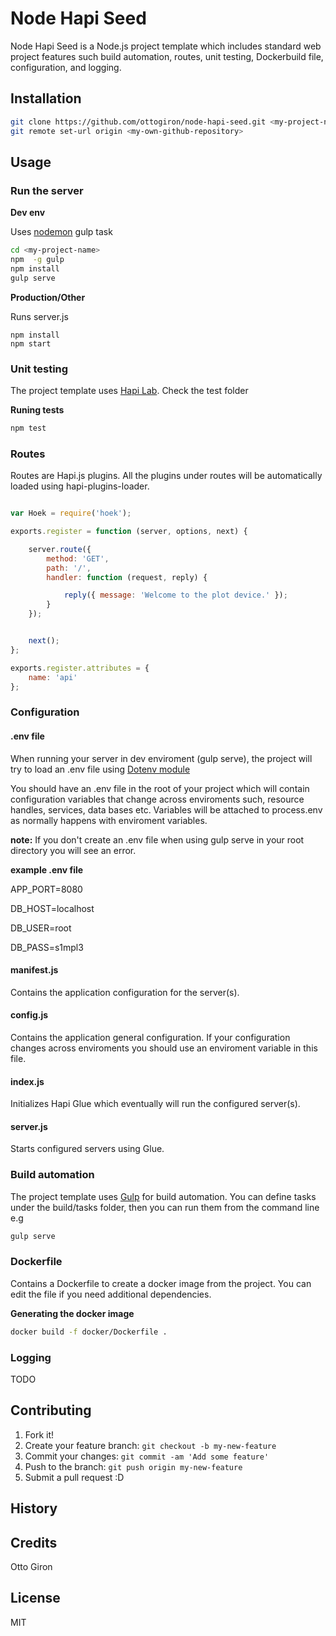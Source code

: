 # Node Hapi Seed

Node Hapi Seed is a Node.js project template which includes standard web project features such  build automation, routes, unit testing, Dockerbuild file, configuration, and logging.

## Installation

```bash
git clone https://github.com/ottogiron/node-hapi-seed.git <my-project-name>
git remote set-url origin <my-own-github-repository>
```

## Usage

### Run the server

**Dev env**

Uses <a href="https://github.com/remy/nodemon">nodemon</a> gulp task

```bash
cd <my-project-name>
npm  -g gulp
npm install
gulp serve
```

**Production/Other**

Runs server.js

```
npm install
npm start
```

### Unit testing

The project template uses <a href="https://github.com/hapijs/lab">Hapi Lab</a>. Check the test folder

**Runing tests**

```bash
npm test
```

### Routes

Routes are Hapi.js plugins. All the plugins under routes will be automatically loaded using hapi-plugins-loader.

```javascript

var Hoek = require('hoek');

exports.register = function (server, options, next) {

    server.route({
        method: 'GET',
        path: '/',
        handler: function (request, reply) {

            reply({ message: 'Welcome to the plot device.' });
        }
    });


    next();
};

exports.register.attributes = {
    name: 'api'
};
```

### Configuration

#### .env file

When running your server in dev enviroment (gulp serve), the project will try to load an .env file using
<a href="https://github.com/motdotla/dotenv" target="blank">Dotenv module</a>

You should have an .env file in the root of your project which will contain configuration variables that change across enviroments such, resource handles, services, data bases etc. Variables will be attached to process.env as normally happens with enviroment variables.

**note:**
If you don't create an .env file  when using gulp serve in your root directory you will see an error.


**example .env file**


APP_PORT=8080

DB_HOST=localhost

DB_USER=root

DB_PASS=s1mpl3


#### manifest.js

Contains the application configuration for the server(s).


#### config.js

Contains the application general configuration. If your configuration changes across enviroments you should use an enviroment variable in this file.


#### index.js

Initializes Hapi Glue which eventually will run the configured server(s).


#### server.js

Starts configured servers using Glue.


### Build automation

The project template uses <a href="http://gulpjs.com/">Gulp</a> for build automation. You can define tasks under the build/tasks folder, then you can run them from the command line e.g

```bash
gulp serve
```

### Dockerfile

Contains a Dockerfile to create a docker image from the project. You can edit the file if you need additional dependencies.

**Generating the docker image**
```bash
docker build -f docker/Dockerfile .
```

### Logging

TODO

## Contributing
1. Fork it!
2. Create your feature branch: `git checkout -b my-new-feature`
3. Commit your changes: `git commit -am 'Add some feature'`
4. Push to the branch: `git push origin my-new-feature`
5. Submit a pull request :D
## History

## Credits
Otto Giron
## License
MIT
